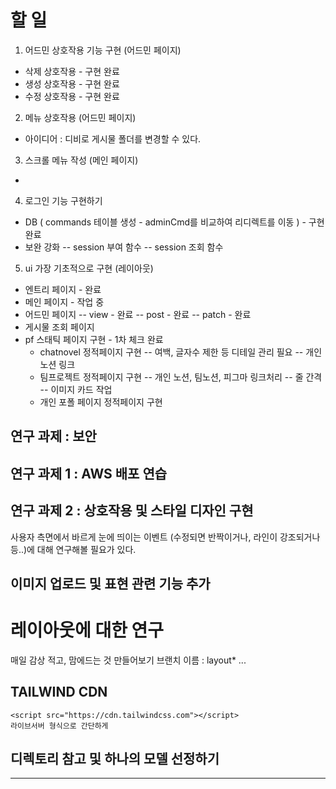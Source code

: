 # 할 일

1. 어드민 상호작용 기능 구현 (어드민 페이지)

- 삭제 상호작용 - 구현 완료
- 생성 상호작용 - 구현 완료
- 수정 상호작용 - 구현 완료

2. 메뉴 상호작용 (어드민 페이지)

- 아이디어 : 디비로 게시물 폴더를 변경할 수 있다.

3. 스크롤 메뉴 작성 (메인 페이지)

-

4. 로그인 기능 구현하기

- DB ( commands 테이블 생성 - adminCmd를 비교하여 리디렉트를 이동 ) - 구현 완료
- 보완 강화
  -- session 부여 함수
  -- session 조회 함수

5. ui 가장 기초적으로 구현 (레이아웃)

- 엔트리 페이지 - 완료
- 메인 페이지 - 작업 중
- 어드민 페이지
  -- view - 완료
  -- post - 완료
  -- patch - 완료
- 게시물 조회 페이지
- pf 스태틱 페이지 구현 - 1차 체크 완료
  - chatnovel 정적페이지 구현
    -- 여백, 글자수 제한 등 디테일 관리 필요
    -- 개인 노션 링크
  - 팀프로젝트 정적페이지 구현
    -- 개인 노션, 팀노션, 피그마 링크처리
    -- 줄 간격
    -- 이미지 카드 작업
  - 개인 포폴 페이지 정적페이지 구현

## 연구 과제 : 보안

## 연구 과제 1 : AWS 배포 연습

## 연구 과제 2 : 상호작용 및 스타일 디자인 구현

사용자 측면에서 바르게 눈에 띄이는 이벤트 (수정되면 반짝이거나, 라인이 강조되거나 등..)에 대해 연구해볼 필요가 있다.

## 이미지 업로드 및 표현 관련 기능 추가

# 레이아웃에 대한 연구

매일 감상 적고, 맘에드는 것 만들어보기
브랜치 이름 : layout\* ...

## TAILWIND CDN

```
<script src="https://cdn.tailwindcss.com"></script>
라이브서버 형식으로 간단하게
```

## 디렉토리 참고 및 하나의 모델 선정하기

---
